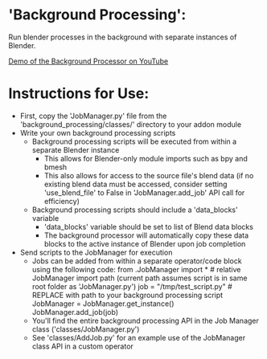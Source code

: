 # 'Background Processing':

Run blender processes in the background with separate instances of Blender.

[Demo of the Background Processor on YouTube](https://youtu.be/8iIMP1SrHIE)

# Instructions for Use:

* First, copy the 'JobManager.py' file from the 'background_processing/classes/' directory to your addon module
* Write your own background processing scripts
    * Background processing scripts will be executed from within a separate Blender instance
        * This allows for Blender-only module imports such as bpy and bmesh
        * This also allows for access to the source file's blend data (if no existing blend data must be accessed, consider setting 'use_blend_file' to False in 'JobManager.add_job' API call for efficiency)
    * Background processing scripts should include a 'data_blocks' variable
        * 'data_blocks' variable should be set to list of Blend data blocks
        * The background processor will automatically copy these data blocks to the active instance of Blender upon job completion
* Send scripts to the JobManager for execution
    * Jobs can be added from within a separate operator/code block using the following code:
        from .JobManager import *  # relative JobManager import path (current path assumes script is in same root folder as 'JobManager.py')
        job = "/tmp/test_script.py"  # REPLACE with path to your background processing script
        JobManager = JobManager.get_instance()
        JobManager.add_job(job)
    * You'll find the entire background processing API in the Job Manager class ('classes/JobManager.py')
    * See 'classes/AddJob.py' for an example use of the JobManager class API in a custom operator
